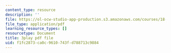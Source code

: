```yaml
---
content_type: resource
description: ''
file: https://ol-ocw-studio-app-production.s3.amazonaws.com/courses/18-01sc-single-variable-calculus-fall-2010/f1fc2873ca0c9610743fd788713c9884_4Q37iOyBq44.pdf
file_type: application/pdf
learning_resource_types: []
resourcetype: Document
title: 3play pdf file
uid: f1fc2873-ca0c-9610-743f-d788713c9884
---
```

